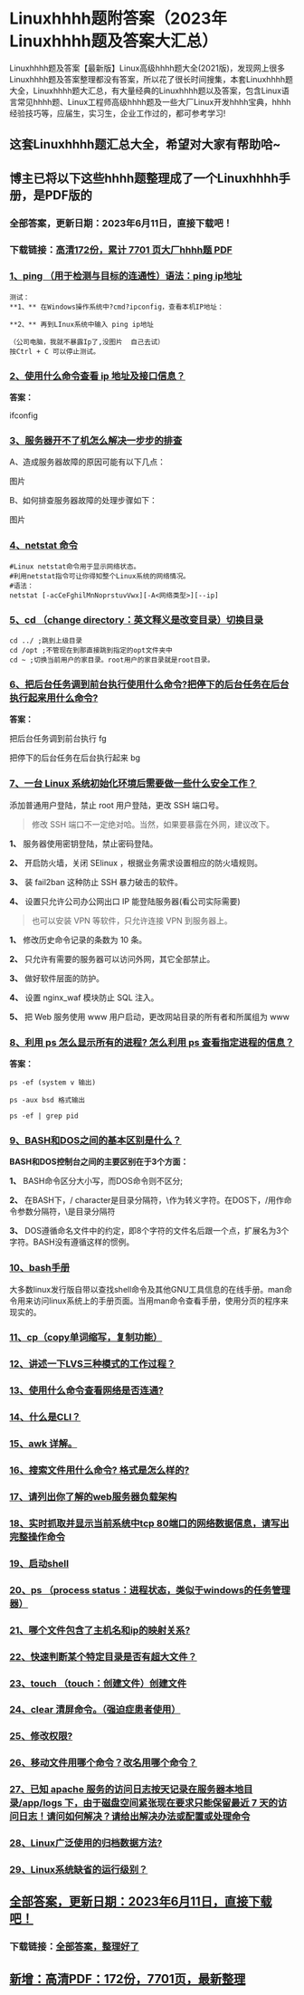 # Linuxhhhh题附答案（2023年Linuxhhhh题及答案大汇总）

Linuxhhhh题及答案【最新版】Linux高级hhhh题大全(2021版)，发现网上很多Linuxhhhh题及答案整理都没有答案，所以花了很长时间搜集，本套Linuxhhhh题大全，Linuxhhhh题大汇总，有大量经典的Linuxhhhh题以及答案，包含Linux语言常见hhhh题、Linux工程师高级hhhh题及一些大厂Linux开发hhhh宝典，hhhh经验技巧等，应届生，实习生，企业工作过的，都可参考学习!

## 这套Linuxhhhh题汇总大全，希望对大家有帮助哈~ 

## 博主已将以下这些hhhh题整理成了一个Linuxhhhh手册，是PDF版的


### 全部答案，更新日期：2023年6月11日，直接下载吧！
### 下载链接：[高清172份，累计 7701 页大厂hhhh题  PDF](https://gitee.com/souyunku/DevBooks/blob/master/docs/index.md)


### [1、ping （用于检测与目标的连通性）语法：ping ip地址](https://gitee.com/souyunku/NewDevBooks/blob/master/docs/Linux/Linuxhhhh题附答案（2021年Linuxhhhh题及答案大汇总）.md#1ping-用于检测与目标的连通性语法：ping-ip地址)  


```
测试：
**1、** 在Windows操作系统中?cmd?ipconfig，查看本机IP地址：

**2、** 再到LInux系统中输入 ping ip地址

（公司电脑，我就不暴露Ip了,没图片  自己去试）
按Ctrl + C 可以停止测试。
```


### [2、使用什么命令查看 ip 地址及接口信息？](https://gitee.com/souyunku/NewDevBooks/blob/master/docs/Linux/Linuxhhhh题附答案（2021年Linuxhhhh题及答案大汇总）.md#2使用什么命令查看-ip-地址及接口信息)  


**答案：**

ifconfig


### [3、服务器开不了机怎么解决一步步的排查](https://gitee.com/souyunku/NewDevBooks/blob/master/docs/Linux/Linuxhhhh题附答案（2021年Linuxhhhh题及答案大汇总）.md#3服务器开不了机怎么解决一步步的排查)  


A、造成服务器故障的原因可能有以下几点：

图片

B、如何排查服务器故障的处理步骤如下：

图片


### [4、netstat 命令](https://gitee.com/souyunku/NewDevBooks/blob/master/docs/Linux/Linuxhhhh题附答案（2021年Linuxhhhh题及答案大汇总）.md#4netstat-命令)  


```
#Linux netstat命令用于显示网络状态。
#利用netstat指令可让你得知整个Linux系统的网络情况。
#语法：
netstat [-acCeFghilMnNoprstuvVwx][-A<网络类型>][--ip]
```


### [5、cd （change directory：英文释义是改变目录）切换目录](https://gitee.com/souyunku/NewDevBooks/blob/master/docs/Linux/Linuxhhhh题附答案（2021年Linuxhhhh题及答案大汇总）.md#5cd-change-directory：英文释义是改变目录切换目录)  


```
cd ../ ;跳到上级目录
cd /opt ;不管现在到那直接跳到指定的opt文件夹中
cd ~ ;切换当前用户的家目录。root用户的家目录就是root目录。
```


### [6、把后台任务调到前台执行使用什么命令?把停下的后台任务在后台执行起来用什么命令?](https://gitee.com/souyunku/NewDevBooks/blob/master/docs/Linux/Linuxhhhh题附答案（2021年Linuxhhhh题及答案大汇总）.md#6把后台任务调到前台执行使用什么命令把停下的后台任务在后台执行起来用什么命令)  


**答案：**

把后台任务调到前台执行 fg

把停下的后台任务在后台执行起来 bg


### [7、一台 Linux 系统初始化环境后需要做一些什么安全工作？](https://gitee.com/souyunku/NewDevBooks/blob/master/docs/Linux/Linuxhhhh题附答案（2021年Linuxhhhh题及答案大汇总）.md#7一台-linux-系统初始化环境后需要做一些什么安全工作)  


添加普通用户登陆，禁止 root 用户登陆，更改 SSH 端口号。

> 修改 SSH 端口不一定绝对哈。当然，如果要暴露在外网，建议改下。


**1、** 服务器使用密钥登陆，禁止密码登陆。

**2、** 开启防火墙，关闭 SElinux ，根据业务需求设置相应的防火墙规则。

**3、** 装 fail2ban 这种防止 SSH 暴力破击的软件。

**4、** 设置只允许公司办公网出口 IP 能登陆服务器(看公司实际需要)

> 也可以安装 VPN 等软件，只允许连接 VPN 到服务器上。


**1、** 修改历史命令记录的条数为 10 条。

**2、** 只允许有需要的服务器可以访问外网，其它全部禁止。

**3、** 做好软件层面的防护。

**4、** 设置 nginx_waf 模块防止 SQL 注入。

**5、** 把 Web 服务使用 www 用户启动，更改网站目录的所有者和所属组为 www


### [8、利用 ps 怎么显示所有的进程? 怎么利用 ps 查看指定进程的信息？](https://gitee.com/souyunku/NewDevBooks/blob/master/docs/Linux/Linuxhhhh题附答案（2021年Linuxhhhh题及答案大汇总）.md#8利用-ps-怎么显示所有的进程-怎么利用-ps-查看指定进程的信息)  


**答案：**

```
ps -ef (system v 输出) 

ps -aux bsd 格式输出

ps -ef | grep pid
```


### [9、BASH和DOS之间的基本区别是什么？](https://gitee.com/souyunku/NewDevBooks/blob/master/docs/Linux/Linuxhhhh题附答案（2021年Linuxhhhh题及答案大汇总）.md#9bash和dos之间的基本区别是什么)  


**BASH和DOS控制台之间的主要区别在于3个方面：**

**1、** BASH命令区分大小写，而DOS命令则不区分;

**2、** 在BASH下，/ character是目录分隔符，\作为转义字符。在DOS下，/用作命令参数分隔符，\是目录分隔符

**3、** DOS遵循命名文件中的约定，即8个字符的文件名后跟一个点，扩展名为3个字符。BASH没有遵循这样的惯例。


### [10、bash手册](https://gitee.com/souyunku/NewDevBooks/blob/master/docs/Linux/Linuxhhhh题附答案（2021年Linuxhhhh题及答案大汇总）.md#10bash手册)  


大多数linux发行版自带以查找shell命令及其他GNU工具信息的在线手册。man命令用来访问linux系统上的手册页面。当用man命令查看手册，使用分页的程序来现实的。


### [11、cp（copy单词缩写，复制功能）](https://gitee.com/souyunku/NewDevBooks/blob/master/docs/Linux/Linuxhhhh题附答案（2021年Linuxhhhh题及答案大汇总）.md#11cpcopy单词缩写复制功能)  

### [12、讲述一下LVS三种模式的工作过程？](https://gitee.com/souyunku/NewDevBooks/blob/master/docs/Linux/Linuxhhhh题附答案（2021年Linuxhhhh题及答案大汇总）.md#12讲述一下lvs三种模式的工作过程)  

### [13、使用什么命令查看网络是否连通?](https://gitee.com/souyunku/NewDevBooks/blob/master/docs/Linux/Linuxhhhh题附答案（2021年Linuxhhhh题及答案大汇总）.md#13使用什么命令查看网络是否连通)  

### [14、什么是CLI？](https://gitee.com/souyunku/NewDevBooks/blob/master/docs/Linux/Linuxhhhh题附答案（2021年Linuxhhhh题及答案大汇总）.md#14什么是cli)  

### [15、awk 详解。](https://gitee.com/souyunku/NewDevBooks/blob/master/docs/Linux/Linuxhhhh题附答案（2021年Linuxhhhh题及答案大汇总）.md#15awk-详解。)  

### [16、搜索文件用什么命令? 格式是怎么样的?](https://gitee.com/souyunku/NewDevBooks/blob/master/docs/Linux/Linuxhhhh题附答案（2021年Linuxhhhh题及答案大汇总）.md#16搜索文件用什么命令-格式是怎么样的)  

### [17、请列出你了解的web服务器负载架构](https://gitee.com/souyunku/NewDevBooks/blob/master/docs/Linux/Linuxhhhh题附答案（2021年Linuxhhhh题及答案大汇总）.md#17请列出你了解的web服务器负载架构)  

### [18、实时抓取并显示当前系统中tcp 80端口的网络数据信息，请写出完整操作命令](https://gitee.com/souyunku/NewDevBooks/blob/master/docs/Linux/Linuxhhhh题附答案（2021年Linuxhhhh题及答案大汇总）.md#18实时抓取并显示当前系统中tcp-80端口的网络数据信息请写出完整操作命令)  

### [19、启动shell](https://gitee.com/souyunku/NewDevBooks/blob/master/docs/Linux/Linuxhhhh题附答案（2021年Linuxhhhh题及答案大汇总）.md#19启动shell)  

### [20、ps （process status：进程状态，类似于windows的任务管理器）](https://gitee.com/souyunku/NewDevBooks/blob/master/docs/Linux/Linuxhhhh题附答案（2021年Linuxhhhh题及答案大汇总）.md#20ps-process-status：进程状态类似于windows的任务管理器)  

### [21、哪个文件包含了主机名和ip的映射关系?](https://gitee.com/souyunku/NewDevBooks/blob/master/docs/Linux/Linuxhhhh题附答案（2021年Linuxhhhh题及答案大汇总）.md#21哪个文件包含了主机名和ip的映射关系)  

### [22、快速判断某个特定目录是否有超大文件？](https://gitee.com/souyunku/NewDevBooks/blob/master/docs/Linux/Linuxhhhh题附答案（2021年Linuxhhhh题及答案大汇总）.md#22快速判断某个特定目录是否有超大文件)  

### [23、touch （touch：创建文件）创建文件](https://gitee.com/souyunku/NewDevBooks/blob/master/docs/Linux/Linuxhhhh题附答案（2021年Linuxhhhh题及答案大汇总）.md#23touch-touch：创建文件创建文件)  

### [24、clear 清屏命令。（强迫症患者使用）](https://gitee.com/souyunku/NewDevBooks/blob/master/docs/Linux/Linuxhhhh题附答案（2021年Linuxhhhh题及答案大汇总）.md#24clear-清屏命令。强迫症患者使用)  

### [25、修改权限?](https://gitee.com/souyunku/NewDevBooks/blob/master/docs/Linux/Linuxhhhh题附答案（2021年Linuxhhhh题及答案大汇总）.md#25修改权限)  

### [26、移动文件用哪个命令？改名用哪个命令？](https://gitee.com/souyunku/NewDevBooks/blob/master/docs/Linux/Linuxhhhh题附答案（2021年Linuxhhhh题及答案大汇总）.md#26移动文件用哪个命令改名用哪个命令)  

### [27、已知 apache 服务的访问日志按天记录在服务器本地目录/app/logs 下，由于磁盘空间紧张现在要求只能保留最近 7 天的访问日志！请问如何解决？请给出解决办法或配置或处理命令](https://gitee.com/souyunku/NewDevBooks/blob/master/docs/Linux/Linuxhhhh题附答案（2021年Linuxhhhh题及答案大汇总）.md#27已知-apache-服务的访问日志按天记录在服务器本地目录/app/logs-下由于磁盘空间紧张现在要求只能保留最近-7-天的访问日志请问如何解决请给出解决办法或配置或处理命令)  

### [28、Linux广泛使用的归档数据方法?](https://gitee.com/souyunku/NewDevBooks/blob/master/docs/Linux/Linuxhhhh题附答案（2021年Linuxhhhh题及答案大汇总）.md#28linux广泛使用的归档数据方法)  

### [29、Linux系统缺省的运行级别？](https://gitee.com/souyunku/NewDevBooks/blob/master/docs/Linux/Linuxhhhh题附答案（2021年Linuxhhhh题及答案大汇总）.md#29linux系统缺省的运行级别)  






## [全部答案，更新日期：2023年6月11日，直接下载吧！](https://gitee.com/souyunku/DevBooks/blob/master/docs/daan.md)

### 下载链接：[全部答案，整理好了](https://gitee.com/souyunku/NewDevBooks/blob/master/docs/daan.md)




## [新增：高清PDF：172份，7701页，最新整理](https://gitee.com/souyunku/DevBooks/blob/master/docs/daan.md)
